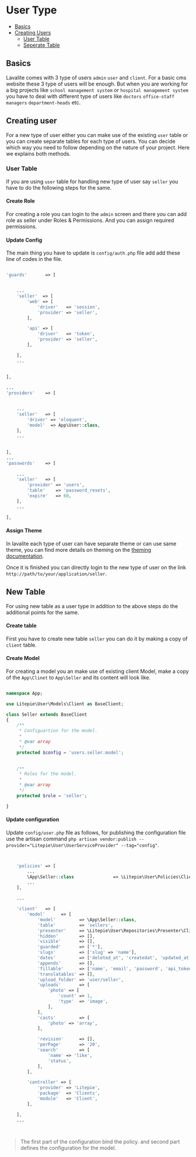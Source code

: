 # User Type

- [Basics](#basics)
- [Creating Users](#creating-users)
	- [User Table](#user-table)
	- [Seperate Table](#seperate-table)


<a name="basics"></a>
## Basics

Lavalite comes with 3 type of users `admin` `user` and `client`. For a basic cms website these 3 type of users will be enough. But when you are working for a big projects like `school management system` or `hospital management system` you have to deal with different type of users like `doctors` `office-staff` `managers` `department-heads` etc. 

<a name="creating-users"></a>

## Creating user

For a new type of user either you can make use of the existing `user` table or you can create separate tables for each type of users. You can decide which way you need to follow depending on the nature of your project. Here we explains both methods.

<a name="user-table"></a>
### User Table
If you are using `user` table for handling new type of user say `seller` you have to do the following steps for the same.

#### Create Role
For creating a role you can login to the `admin` screen and there you can add role as seller under Roles &amp; Permissions. And you can assign required permissions.


#### Update Config

The main thing you have to update is `config/auth.php` file add add these line of codes in the file.


```php

'guards'       => [


	...
    'seller'  => [
        'web' => [
            'driver'   => 'session',
            'provider' => 'seller',
        ],

        'api' => [
            'driver'   => 'token',
            'provider' => 'seller',
        ],

    ],
    ...
    
    
],

...
'providers'    => [


	...
    'seller'   => [
        'driver' => 'eloquent',
        'model'  => App\User::class,
    ],
	...
    
    
],
...
'passwords'    => [
    
    ...
    'seller'   => [
        'provider' => 'users',
        'table'    => 'password_resets',
        'expire'   => 60,
    ],
    ...

],

```

#### Assign Theme
In lavalite each type of user can have separate theme or can use same theme, you can find more details on theming on the [theming documentation](theming).

Once it is finished you can directly login to the new type of user on the link `http://path/to/your/application/seller`.
<a name="separate-table"></a>

## New Table
For using new table as a user type in addition to the above steps do the additional points for the same.

#### Create table
First you have to create new table `seller` you can do it by making a copy of `client` table.

#### Create Model
For creating a model you an make use of existing client Model, make a copy of the  `App\Clinet` to `App\Seller` and its content will look like. 

```php

namespace App;

use Litepie\User\Models\Client as BaseClient;

class Seller extends BaseClient
{
    /**
     * Configuartion for the model.
     *
     * @var array
     */
    protected $config = 'users.seller.model';
    

    /**
     * Roles for the model.
     *
     * @var array
     */
    protected $role = 'seller';

}
```

#### Update configuration
Update `config/user.php` file as follows, for publishing the configuration file use the artisan command `php artisan vendor:publish --provider="Litepie\User\UserServiceProvider" --tag="config"`.

```php


    'policies' => [
		...
        \App\Seller::class               => \Litepie\User\Policies\ClientPolicy::class
        ...
    ],

	...

    'client'   => [
        'model'      => [
            'model'         => \App\Seller::class,
            'table'         => 'sellers',
            'presenter'     => \Litepie\User\Repositories\Presenter\ClientPresenter::class,
            'hidden'        => [],
            'visible'       => [],
            'guarded'       => ['*'],
            'slugs'         => ['slug' => 'name'],
            'dates'         => ['deleted_at', 'createdat', 'updated_at'],
            'appends'       => [],
            'fillable'      => ['name', 'email', 'password', 'api_token', 'remember_token', 'sex', 'dob', 'mobile', 'phone'],
            'translatables' => [],
            'upload_folder' => 'user/seller',
            'uploads'       => [
                'photo' => [
                    'count' => 1,
                    'type'  => 'image',
                ],
            ],
            'casts'         => [
                'photo' => 'array',
            ],

            'revision'      => [],
            'perPage'       => '20',
            'search'        => [
                'name' => 'like',
                'status',
            ],
        ],

        'controller' => [
            'provider' => 'Litepie',
            'package'  => 'Clients',
            'module'   => 'Client',
        ],

    ],
    ...

    
```


> The first part of the configuration bind the policy. and second part defines the configuration for the model.
